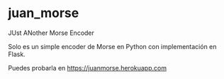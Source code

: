 # juan_morse
JUst ANother Morse Encoder

Solo es un simple encoder de Morse en Python con implementación en Flask.

Puedes probarla en https://juanmorse.herokuapp.com
